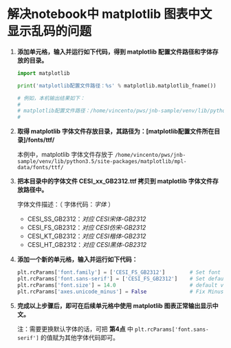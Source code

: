 # 解决notebook中 matplotlib 图表中文显示乱码的问题


1. **添加单元格，输入并运行如下代码，得到 matplotlib 配置文件路径和字体存放的目录。**

    ```Python
    import matplotlib

    print('matplotlib配置文件路径：%s' % matplotlib.matplotlib_fname())

    # 例如，本机输出结果如下：
    #
    # matplotlib配置文件路径：/home/vincento/pws/jnb-sample/venv/lib/python3.5/site-packages/matplotlib/mpl-data/matplotlibrc
    #
    ```


2. **取得 matplotlib 字体文件存放目录，其路径为：[matplotlib配置文件所在目录]/fonts/ttf/**

    本例中，matplotlib 字体文件存放于 `/home/vincento/pws/jnb-sample/venv/lib/python3.5/site-packages/matplotlib/mpl-data/fonts/ttf/`


3. **把本目录中的字体文件 CESI_xx_GB2312.ttf 拷贝到 matplotlib 字体文件存放路径中。**

    字体文件描述：（ 字体代码：*字体* ）

    - CESI_SS_GB2312：*对应 CESI宋体-GB2312*
    - CESI_FS_GB2312：*对应 CESI仿宋-GB2312*
    - CESI_KT_GB2312：*对应 CESI楷体-GB2312*
    - CESI_HT_GB2312：*对应 CESI黑体-GB2312*


4. **添加一个新的单元格，输入并运行如下代码：**

    ```Python
    plt.rcParams['font.family'] = ['CESI_FS_GB2312']        # Set font family to Chinese
    plt.rcParams['font.sans-serif'] = ['CESI_FS_GB2312']    # Set default font type to Chinese
    plt.rcParams['font.size'] = 14.0                        # default value changes to 14
    plt.rcParams['axes.unicode_minus'] = False              # Fix Minus Sign unrecognized issue
    ```


5. **完成以上步骤后，即可在后续单元格中使用 matplotlib 图表正常输出显示中文。**

    注：需要更换默认字体的话，可把 **第4点** 中 `plt.rcParams['font.sans-serif']` 的值赋为其他字体代码即可。
